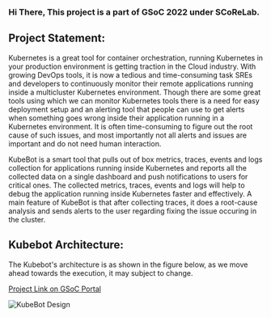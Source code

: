 ### Hi There, This project is a part of GSoC 2022 under SCoReLab.

## Project Statement:

Kubernetes is a great tool for container orchestration, running Kubernetes in your production environment is getting traction in the Cloud industry. With growing DevOps tools, it is now a tedious and time-consuming task SREs and developers to continuously monitor their remote applications running inside a multicluster Kubernetes environment. Though there are some great tools using which we can monitor Kubernetes tools there is a need for easy deployment setup and an alerting tool that people can use to get alerts when something goes wrong inside their application running in a Kubernetes environment. It is often time-consuming to figure out the root cause of such issues, and most importantly not all alerts and issues are important and do not need human interaction.

KubeBot is a smart tool that pulls out of box metrics, traces, events and logs collection for applications running inside Kubernetes and reports all the collected data on a single dashboard and push notifications to users for critical ones. The collected metrics, traces, events and logs will help to debug the application running inside Kubernetes faster and effectively. A main feature of KubeBot is that after collecting traces, it does a root-cause analysis and sends alerts to the user regarding fixing the issue occuring in the cluster.

## Kubebot Architecture:

The Kubebot's architecture is as shown in the figure below, as we move ahead towards the execution, it may subject to change.

[Project Link on GSoC Portal](https://summerofcode.withgoogle.com/programs/2022/projects/CrF9bzaI)


![KubeBot Design](https://github.com/priyanshuraj400/kubebot---GSoC-2022/blob/main/util/gsoc.jpeg?raw=true)

